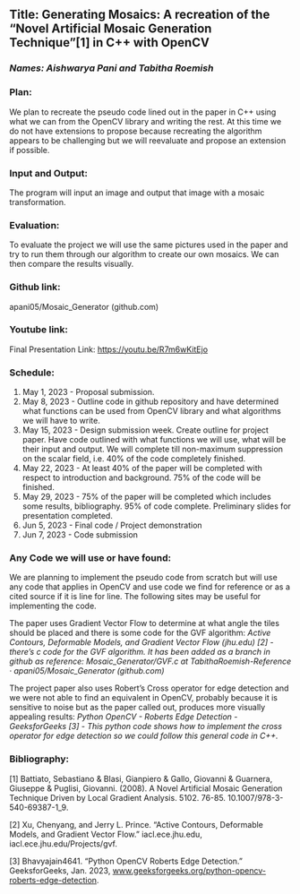 ## Title: Generating Mosaics: A recreation of the “Novel Artificial Mosaic Generation Technique”[1] in C++ with OpenCV

### *Names: Aishwarya Pani and Tabitha Roemish*

### Plan: 
We plan to recreate the pseudo code lined out in the paper in C++ using what we can from the OpenCV library and writing the rest. At this time we do not have extensions to propose because recreating the algorithm appears to be challenging but we will reevaluate and propose an extension if possible.

### Input and Output: 
The program will input an image and output that image with a mosaic transformation. 

### Evaluation: 
To evaluate the project we will use the same pictures used in the paper and try to run them through our algorithm to create our own mosaics. We can then compare the results visually. 

### Github link: 
apani05/Mosaic_Generator (github.com)

### Youtube link: 
Final Presentation Link: https://youtu.be/R7m6wKitEjo

### Schedule:
1. May 1, 2023 - Proposal submission.
2. May 8, 2023 - Outline code in github repository and have determined what functions can be used from OpenCV library and what algorithms we will have to write. 
3. May 15, 2023 - Design submission week. 
Create outline for project paper. 
Have code outlined with what functions we will use, what will be their input and output. 
We will complete till non-maximum suppression on the scalar field, i.e. 40% of the code completely finished.
4. May 22, 2023 - 
At least 40% of the paper will be completed with respect to introduction and background. 
75% of the code will be finished.
5. May 29, 2023 - 
75% of the paper will be completed which includes some results, bibliography. 
95% of code complete.
Preliminary slides for presentation completed. 
6. Jun 5, 2023 - Final code / Project demonstration
7. Jun 7, 2023 - Code submission

### Any Code we will use or have found: 
We are planning to implement the pseudo code from scratch but will use any code that applies in OpenCV and use code we find for reference or as a cited source if it is line for line. The following sites may be useful for implementing the code. 

The paper uses Gradient Vector Flow to determine at what angle the tiles should be placed and there is some code for the GVF algorithm:
*Active Contours, Deformable Models, and Gradient Vector Flow (jhu.edu) [2] - there’s c code for the GVF algorithm. It has been added as a branch in github as reference: Mosaic_Generator/GVF.c at TabithaRoemish-Reference · apani05/Mosaic_Generator (github.com)*

The project paper also uses Robert’s Cross operator for edge detection and we were not able to find an equivalent in OpenCV, probably because it is sensitive to noise but as the paper called out, produces more visually appealing results:
*Python OpenCV - Roberts Edge Detection - GeeksforGeeks [3] - This python code shows how to implement the cross operator for edge detection so we could follow this general code in C++.* 


### Bibliography:

[1]  Battiato, Sebastiano & Blasi, Gianpiero & Gallo, Giovanni & Guarnera, Giuseppe & Puglisi, Giovanni. (2008). A Novel Artificial Mosaic Generation Technique Driven by Local Gradient Analysis. 5102. 76-85. 10.1007/978-3-540-69387-1_9. 

[2] Xu, Chenyang, and Jerry L. Prince. “Active Contours, Deformable Models, and Gradient Vector Flow.” iacl.ece.jhu.edu, iacl.ece.jhu.edu/Projects/gvf.

[3]  Bhavyajain4641. “Python OpenCV  Roberts Edge Detection.” GeeksforGeeks, Jan. 2023, www.geeksforgeeks.org/python-opencv-roberts-edge-detection.
